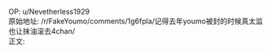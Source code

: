 
OP: u/Nevetherless1929  
原始地址: /r/FakeYoumo/comments/1g6fpla/记得去年youmo被封的时候真太监也让抹油滚去4chan/  
正文:  

